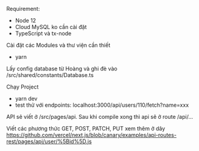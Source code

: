Requirement:
- Node 12
- Cloud MySQL ko cần cài đặt
- TypeScript và tx-node

Cài đặt các Modules và thư viện cần thiết
- yarn

Lấy config database từ Hoàng và ghi đè vào /src/shared/constants/Database.ts

Chạy Project
- yarn dev
- test thử với endpoints: localhost:3000/api/users/110/fetch?name=xxx

API sẽ viết ở /src/pages/api. Sau khi compile xong thì api sẽ ở route /api/...

Viết các phương thức GET, POST, PATCH, PUT xem thêm ở dây https://github.com/vercel/next.js/blob/canary/examples/api-routes-rest/pages/api/user/%5Bid%5D.js
